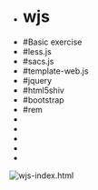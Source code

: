 - # wjs
- #Basic exercise
- #less.js
- #sacs.js
- #template-web.js
- #jquery
- #html5shiv
- #bootstrap
- #rem
- 
- 
- 
- 
- 
![wjs-index.html](https://github.com/xccjh/wjs/blob/master/images/wjs-index.html.jpg)
